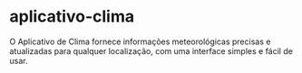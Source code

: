 # aplicativo-clima
O Aplicativo de Clima fornece informações meteorológicas precisas e atualizadas para qualquer localização, com uma interface simples e fácil de usar.
